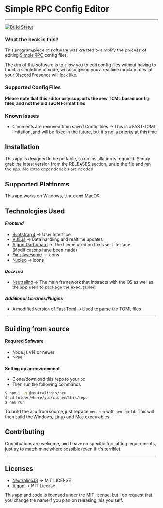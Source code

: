 # Simple RPC Config Editor

---

[![Build Status](https://ci.explodingcreeper.me/buildStatus/icon?job=Simple+RPC+Config+Editor%2FDev+Builds)](https://ci.explodingcreeper.me/view/HypherionMC's%20Projects/job/Simple%20RPC%20Config%20Editor/job/Dev%20Builds/)

### What the heck is this?

This program/piece of software was created to simplify the process of editing [Simple RPC](https://www.curseforge.com/minecraft/mc-mods/simple-discord-rpc) config files.

The aim of this software is to allow you to edit config files without having to touch a single line of code, will also giving you a realtime mockup of what your Discord Presence will look like.

### Supported Config Files

**Please note that this editor only supports the new TOML based config files, and not the old JSON Format files**

### Known Issues

* Comments are removed from saved Config files -> This is a FAST-TOML limitation, and will be fixed in the future, but it's not a priority at this time

## Installation

This app is designed to be portable, so no installation is required. Simply grab the latest version from the RELEASES section, unzip the file and run the app. No extra dependencies are needed.

## Supported Platforms

This app works on Windows, Linux and MacOS

## Technologies Used

#### _Frontend_

* [Bootstrap 4](https://getbootstrap.com) -> User Interface
* [VUE.js](https://vuejs.org/) -> Data handling and realtime updates
* [Argon Dashboard](https://www.creative-tim.com/product/argon-dashboard) -> The theme used on the User Interface (Modifications have been made)
* [Font Awesome](https://fontawesome.com/) -> Icons
* [Nucleo](https://nucleoapp.com/) -> Icons

#### _Backend_

* [Neutralino](https://neutralino.js.org/) -> The main framework that interacts with the OS as well as the app used to package the executables

#### _Additional Libraries/Plugins_

* A modified version of [Fast-Toml](https://github.com/hypherionmc/fast-toml/) -> Used to parse the TOML files

---

## Building from source

#### Required Software

* Node.js v14 or newer
* NPM

#### Setting up an environment

* Clone/download this repo to your pc
* Then run the following commands

```bash
$ npm i -g @neutralinojs/neu
$ cd folder/where/you/cloned/this/repo
$ neu run
```

To build the app from source, just replace `neu run` with `neu build`. This will then build the Windows, Linux and Mac executables.


## Contributing

Contributions are welcome, and I have no specific formatting requirements, just try to match mine where possible (even if it's terrible).


---

## Licenses

* [NeutralinoJS](https://github.com/neutralinojs/neutralinojs/blob/master/LICENSE) -> MIT LICENSE
* [Argon](https://github.com/timcreative/freebies/blob/master/LICENSE.md) -> MIT License

This app and code is licensed under the MIT license, but I do request that you change the name if you plan on releasing this yourself.
